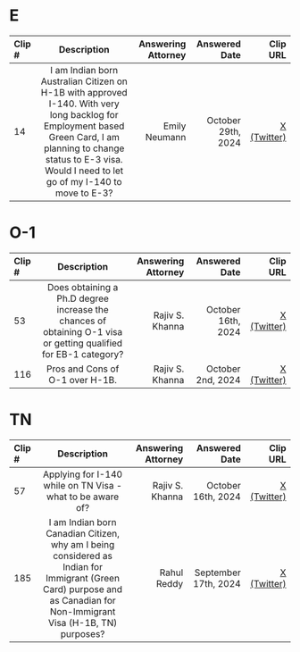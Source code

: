 # E
| Clip # | Description | Answering Attorney | Answered Date | Clip URL |
|:------|:------:|------:|------:|------:|
| 14 | I am Indian born Australian Citizen on H-1B with approved I-140. With very long backlog for Employment based Green Card, I am planning to change status to E-3 visa. Would I need to let go of my I-140 to move to E-3? | Emily Neumann | October 29th, 2024 | [X (Twitter)](https://x.com/immifaq/status/1855793411053211724) |

# O-1
| Clip # | Description | Answering Attorney | Answered Date | Clip URL |
|:------|:------:|------:|------:|------:|
| 53 | Does obtaining a Ph.D degree increase the chances of obtaining O-1 visa or getting qualified for EB-1 category? | Rajiv S. Khanna | October 16th, 2024 | [X (Twitter)](https://x.com/immifaq/status/1856007575449248229) |
| 116 | Pros and Cons of O-1 over H-1B. | Rajiv S. Khanna | October 2nd, 2024 | [X (Twitter)](https://x.com/immifaq/status/1856486363220070840) |


# TN
| Clip # | Description | Answering Attorney | Answered Date | Clip URL |
|:------|:------:|------:|------:|------:|
| 57 | Applying for I-140 while on TN Visa - what to be aware of? | Rajiv S. Khanna | October 16th, 2024 | [X (Twitter)](https://x.com/immifaq/status/1856008373134655844) |
| 185 | I am Indian born Canadian Citizen, why am I being considered as Indian for Immigrant (Green Card) purpose and as Canadian for Non-Immigrant Visa (H-1B, TN) purposes? | Rahul Reddy | September 17th, 2024 | [X (Twitter)](https://x.com/immifaq/status/1856932035828314500) |